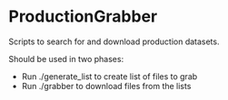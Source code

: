 # ProductionGrabber

Scripts to search for and download production datasets.

Should be used in two phases:

 * Run ./generate_list to create list of files to grab
 * Run ./grabber to download files from the lists